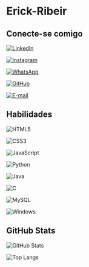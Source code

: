 # Erick-Ribeir

## Conecte-se comigo
[![LinkedIn](https://img.shields.io/badge/LinkedIn-006?style=for-the-badge&logo=linkedin&logoColor=0E76A8)](https://www.linkedin.com/in/erick-wildson-ribeiro-041b93243/)

[![Instagram](https://img.shields.io/badge/Instagram-724?style=for-the-badge&logo=instagram)](https://www.instagram.com/erick_wildson/)

[![WhatsApp](https://img.shields.io/badge/WhatsApp-25D366?style=for-the-badge&logo=whatsapp&logoColor=white)](https://wa.me/+5535999543044)

[![GitHub](https://img.shields.io/badge/GitHUb-000?style=for-the-badge&logo=github&logoColor=white)](https://github.com/Erick-Ribeir)

[![E-mail](https://img.shields.io/badge/-Email-000?style=for-the-badge&logo=microsoft-outlook&logoColor=009EFF)](mailto:ras-erick@hotmail.com)

## Habilidades
![HTML5](https://img.shields.io/badge/HTML5-000?style=for-the-badge&logo=html5)

![CSS3](https://img.shields.io/badge/CSS3-000?style=for-the-badge&logo=css3&logoColor=264CE4)

![JavaScript](https://img.shields.io/badge/JavaScript-000?style=for-the-badge&logo=javascript)

![Python](https://img.shields.io/badge/Python-000?style=for-the-badge&logo=python)

![Java](https://img.shields.io/badge/Java-000?style=for-the-badge&logo=java)

![C](https://img.shields.io/badge/C-000?style=for-the-badge&logo=c)

![MySQL](https://img.shields.io/badge/MySQL-000?style=for-the-badge&logo=mysql&logoColor=005C84)

![Windows](https://img.shields.io/badge/Windows-000?style=for-the-badge&logo=windows&logoColor=2CA5E0)
## GitHub Stats
![GitHub Stats](https://github-readme-stats.vercel.app/api?username=MrRibeir&theme=transparent&bg_color=000&border_color=30A3DC&show_icons=true&icon_color=30A3DC&title_color=E94D5F&text_color=FFF)

![Top Langs](https://github-readme-stats-git-masterrstaa-rickstaa.vercel.app/api/top-langs/?username=MrRibeir&bg_color=000&border_color=30A3DC&title_color=E94D5F&text_color=FFF)



